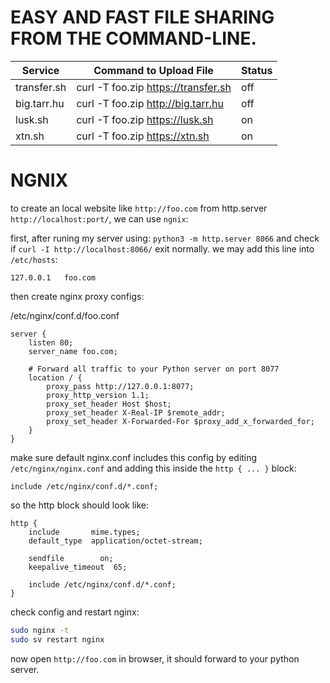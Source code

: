 # EASY AND FAST FILE SHARING FROM THE COMMAND-LINE.

| Service     | Command to Upload File              | Status |
|-------------|-------------------------------------|--------|
| transfer.sh | curl -T foo.zip https://transfer.sh |  off   |
| big.tarr.hu | curl -T foo.zip http://big.tarr.hu  |  off   |
| lusk.sh     | curl -T foo.zip https://lusk.sh     |  on    |
| xtn.sh      | curl -T foo.zip https://xtn.sh      |  on    |


# NGNIX
to create an local website like `http://foo.com` from http.server `http://localhost:port/`, we can use `ngnix`:

first, after runing my server using: `python3 -m http.server 8066` and check if `curl -I http://localhost:8066/` exit normally.
we may add this line into `/etc/hosts`:

```
127.0.0.1   foo.com
```

then create nginx proxy configs:

/etc/nginx/conf.d/foo.conf
```nginx
server {
    listen 80;
    server_name foo.com;

    # Forward all traffic to your Python server on port 8077
    location / {
        proxy_pass http://127.0.0.1:8077;
        proxy_http_version 1.1;
        proxy_set_header Host $host;
        proxy_set_header X-Real-IP $remote_addr;
        proxy_set_header X-Forwarded-For $proxy_add_x_forwarded_for;
    }
}
````

make sure default nginx.conf includes this config by editing `/etc/nginx/nginx.conf` and adding this inside the `http { ... }` block:

```nginx
include /etc/nginx/conf.d/*.conf;
```

so the http block should look like:

```nginx
http {
    include       mime.types;
    default_type  application/octet-stream;

    sendfile        on;
    keepalive_timeout  65;

    include /etc/nginx/conf.d/*.conf;
}
```


check config and restart nginx:

```bash
sudo nginx -t
sudo sv restart nginx
```


now open `http://foo.com` in browser, it should forward to your python server.
